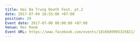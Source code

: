 ```yaml
---
title: Hai Ba Trung Death Fest. pt.2
date: 2017-07-04 16:55:00 +07:00
position: 29
Event date: 2017-07-08 00:00:00 +07:00
Venue: Rec Room
Event URL: https://www.facebook.com/events/1816689995325821/
---
```


